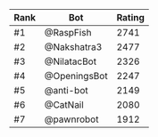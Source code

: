Rank|Bot|Rating
---|---|---
#1|@RaspFish|2741
#2|@Nakshatra3|2477
#3|@NilatacBot|2326
#4|@OpeningsBot|2247
#5|@anti-bot|2149
#6|@CatNail|2080
#7|@pawnrobot|1912
